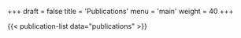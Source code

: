 +++
draft = false
title = 'Publications'
menu = 'main'
weight = 40
+++

{{< publication-list data="publications" >}}
